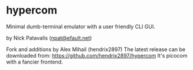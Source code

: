 # hypercom
Minimal dumb-terminal emulator with a user friendly CLI GUI.

by Nick Patavalis (npat@efault.net)

Fork and additions by Alex Mihail (hendrix2897)
The latest release can be downloaded from:
https://github.com/hendrix2897/hypercom
It's picocom with a fancier frontend.

